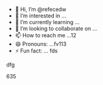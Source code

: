 - 👋 Hi, I’m @refecedw
- 👀 I’m interested in ...
- 🌱 I’m currently learning ...
- 💞️ I’m looking to collaborate on ...
- 📫 How to reach me ...12
- 😄 Pronouns: ...fv113
- ⚡ Fun fact: ...
fds
<!---
refeced/refeced is a ✨ special ✨ repository because its `README.md` (this file) appears on your GitHub profile.123545
You can click the Preview link to take a look at your changes.
--->dfg
635
